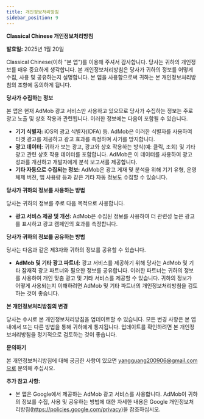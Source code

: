 ```yaml
---
title: 개인정보처리방침
sidebar_position: 9
---
```


**Classical Chinese 개인정보처리방침**

**발효일:** 2025년 1월 20일

Classical Chinese(이하 "본 앱")를 이용해 주셔서 감사합니다. 당사는 귀하의 개인정보를 매우 중요하게 생각합니다. 본 개인정보처리방침은 당사가 귀하의 정보를 어떻게 수집, 사용 및 공유하는지 설명합니다. 본 앱을 사용함으로써 귀하는 본 개인정보처리방침의 조항에 동의하게 됩니다.

**당사가 수집하는 정보**

본 앱은 현재 AdMob 광고 서비스만 사용하고 있으므로 당사가 수집하는 정보는 주로 광고 노출 및 상호 작용과 관련됩니다. 이러한 정보에는 다음이 포함될 수 있습니다.

- **기기 식별자:** iOS의 광고 식별자(IDFA) 등. AdMob은 이러한 식별자를 사용하여 타겟 광고를 제공하고 광고 효과를 측정하며 사기를 방지합니다.
- **광고 데이터:** 귀하가 보는 광고, 광고와 상호 작용하는 방식(예: 클릭, 조회) 및 기타 광고 관련 상호 작용 데이터를 포함합니다. AdMob은 이 데이터를 사용하여 광고 성과를 개선하고 개발자에게 분석 보고서를 제공합니다.
- **기타 자동으로 수집되는 정보:** AdMob은 광고 게재 및 분석을 위해 기기 유형, 운영 체제 버전, 앱 사용량 등과 같은 기타 자동 정보도 수집할 수 있습니다.

**당사가 귀하의 정보를 사용하는 방법**

당사는 귀하의 정보를 주로 다음 목적으로 사용합니다.

- **광고 서비스 제공 및 개선:** AdMob은 수집된 정보를 사용하여 더 관련성 높은 광고를 표시하고 광고 캠페인의 효과를 측정합니다.

**당사가 귀하의 정보를 공유하는 방법**

당사는 다음과 같은 제3자와 귀하의 정보를 공유할 수 있습니다.

- **AdMob 및 기타 광고 파트너:** 광고 서비스를 제공하기 위해 당사는 AdMob 및 기타 잠재적 광고 파트너와 필요한 정보를 공유합니다. 이러한 파트너는 귀하의 정보를 사용하여 개인 맞춤 광고 및 기타 서비스를 제공할 수 있습니다. 귀하의 정보가 어떻게 사용되는지 이해하려면 AdMob 및 기타 파트너의 개인정보처리방침을 검토하는 것이 좋습니다.

**본 개인정보처리방침의 변경**

당사는 수시로 본 개인정보처리방침을 업데이트할 수 있습니다. 모든 변경 사항은 본 앱 내에서 또는 다른 방법을 통해 귀하에게 통지됩니다. 업데이트를 확인하려면 본 개인정보처리방침을 정기적으로 검토하는 것이 좋습니다.

**문의하기**

본 개인정보처리방침에 대해 궁금한 사항이 있으면 yangguang200906@gmail.com으로 문의해 주십시오.

**추가 참고 사항:**

- 본 앱은 Google에서 제공하는 AdMob 광고 서비스를 사용합니다. AdMob이 귀하의 정보를 수집, 사용 및 공유하는 방법에 대한 자세한 내용은 Google 개인정보처리방침(https://policies.google.com/privacy)을 참조하십시오.
